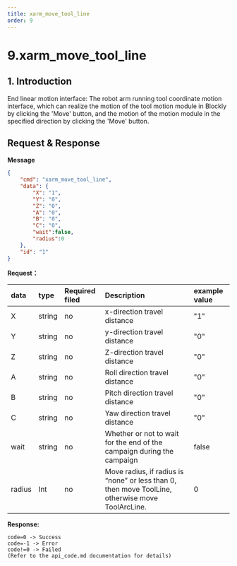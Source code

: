 ```yaml
---
title: xarm_move_tool_line
order: 9
---
```

# 9.xarm_move_tool_line

## 1. Introduction
End linear motion interface:
The robot arm running tool coordinate motion interface, which can realize the motion of the tool motion module in Blockly by clicking the 'Move' button, and the motion of the motion module in the specified direction by clicking the 'Move' button.

##  Request & Response
**Message**

```json
{
    "cmd": "xarm_move_tool_line",
    "data": {
        "X": "1",
        "Y": "0",
        "Z": "0",
        "A": "0",
        "B": "0",
        "C": "0",
        "wait":false,
        "radius":0
    },
    "id": "1"
}
```
**Request：**  
 
    
| **data** | **type** | **Required filed** | **Description**                                                                                  | **example value** |
| :------- |:---------|:-------------------|:-------------------------------------------------------------------------------------------------|:------------------|
| X        | string   | no                 | x-direction travel distance                                                                      | "1"               |
| Y        | string   | no                 | y-direction travel distance                                                                      | "0"               |
| Z        | string   | no                 | Z-direction travel distance                                                                      | "0"               |
| A        | string   | no                 | Roll direction travel distance                                                                   | "0"               |
| B        | string   | no                 | Pitch direction travel distance                                                                  | "0"               |
| C        | string   | no                 | Yaw  direction travel distance                                                                   | "0"               |
| wait     | string   | no                 | Whether or not to wait for the end of the campaign during the campaign                           | false             |
| radius   | Int      | no                 | Move radius, if radius is “none” or less than 0, then move ToolLine, otherwise move ToolArcLine. | 0                 |


**Response:**  
```
code=0 -> Success
code=-1 -> Error
code!=0 -> Failed
(Refer to the api_code.md documentation for details)
```

